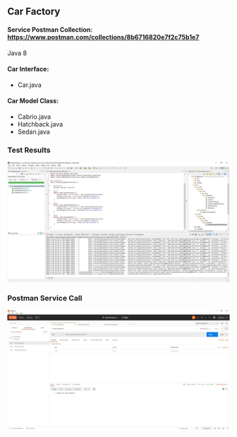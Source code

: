 ## Car Factory

#### Service Postman Collection: https://www.postman.com/collections/8b6716820e7f2c75b1e7

Java 8


#### Car Interface:
- Car.java

#### Car Model Class:
- Cabrio.java
- Hatchback.java
- Sedan.java


### Test Results
![image](https://github.com/yunussezgin/car-factory/blob/master/src/main/resources/CarFactoryTest.JPG?raw=true)

### Postman Service Call
![image](https://github.com/yunussezgin/car-factory/blob/master/src/main/resources/PostmanServiceCall.JPG?raw=true)
